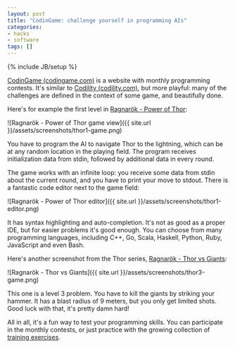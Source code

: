 ```yaml
---
layout: post
title: "CodinGame: challenge yourself in programming AIs"
categories:
- hacks
- software
tags: []
---
```

{% include JB/setup %}

[CodinGame (codingame.com)][1] is a website with monthly programming contests.
It's similar to [Codility (codility.com)][5],
but more playful:
many of the challenges are defined in the context of some game,
and beautifully done.

Here's for example the first level in [Ragnarök - Power of Thor][3]:

![Ragnarök - Power of Thor game view]({{ site.url }}/assets/screenshots/thor1-game.png)

You have to program the AI to navigate Thor to the lightning,
which can be at any random location in the playing field.
The program receives initialization data from stdin,
followed by additional data in every round.

The game works with an infinite loop:
you receive some data from stdin about the current round,
and you have to print your move to stdout.
There is a fantastic code editor next to the game field:

![Ragnarök - Power of Thor editor]({{ site.url }}/assets/screenshots/thor1-editor.png)

It has syntax highlighting and auto-completion.
It's not as good as a proper IDE,
but for easier problems it's good enough.
You can choose from many programming languages,
including C++, Go, Scala, Haskell, Python, Ruby, JavaScript and even Bash.

Here's another screenshot from the Thor series, [Ragnarök - Thor vs Giants][4]:

![Ragnarök - Thor vs Giants]({{ site.url }}/assets/screenshots/thor3-game.png)

This one is a level 3 problem.
You have to kill the giants by striking your hammer.
It has a blast radius of 9 meters,
but you only get limited shots.
Good luck with that, it's pretty damn hard!

All in all, it's a fun way to test your programming skills.
You can participate in the monthly contests,
or just practice with the growing collection of [training exercises][2].

  [1]: http://www.codingame.com/
  [2]: http://www.codingame.com/cg/#!page:training
  [3]: http://www.codingame.com/cg/candidatedemoservlet?id=67728dbcaecff22dd35ba2c3e97395da1ce8
  [4]: http://www.codingame.com/cg/candidatedemoservlet?id=6773bde9c46b33945d3f32939e69505fd795
  [5]: https://codility.com/
